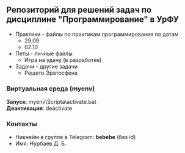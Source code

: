 ## Репозиторий для решений задач по дисциплине "Программирование" в УрФУ

* Практики - файлы по практикам программирования по датам
    * 29.09
    * 02.10
* Петы - личные файлы
    * Игра на удачу (в разработке)
* Задачи - другие задачи
    * Решето Эратосфена

### Виртуальная среда (myenv)
**Запуск**: myenv\Scripta\activate.bat\
**Деактивация**: deactivate

### Контакты
* Никнейм в группе в Telegram: **bebebe** (без id)
* Имя: Нурбаев Д. Б.
